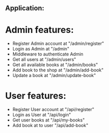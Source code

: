 ## Application:

# Admin features:
- Register Admin account at "/admin/register"
- Login as Admin at "/admin"
- Middleware to authenticate Admin
- Get all users at "/admin/users"
- Get all available books at "/admin/books"
- Add book to the shop at "/admin/add-book"
- Update a book at "/admin/update-book"

# User features:
- Register User account at "/api/register"
- Login as User at "/api/login"
- Get user books at "/api/my-books"
- Add book at to user "/api/add-book"

